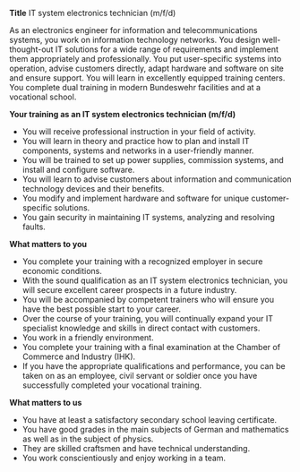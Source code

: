 **Title**
IT system electronics technician (m/f/d)

As an electronics engineer for information and telecommunications systems, you work on information technology networks. You design well-thought-out IT solutions for a wide range of requirements and implement them appropriately and professionally. You put user-specific systems into operation, advise customers directly, adapt hardware and software on site and ensure support. You will learn in excellently equipped training centers. You complete dual training in modern Bundeswehr facilities and at a vocational school.

**Your training as an IT system electronics technician (m/f/d)**

-	You will receive professional instruction in your field of activity.
-	You will learn in theory and practice how to plan and install IT components, systems and networks in a user-friendly manner.
-	You will be trained to set up power supplies, commission systems, and install and configure software.
-	You will learn to advise customers about information and communication technology devices and their benefits.
-	You modify and implement hardware and software for unique customer-specific solutions.
-	You gain security in maintaining IT systems, analyzing and resolving faults.

**What matters to you**

-	You complete your training with a recognized employer in secure economic conditions.
-	With the sound qualification as an IT system electronics technician, you will secure excellent career prospects in a future industry.
-	You will be accompanied by competent trainers who will ensure you have the best possible start to your career.
-	Over the course of your training, you will continually expand your IT specialist knowledge and skills in direct contact with customers.
-	You work in a friendly environment.
-	You complete your training with a final examination at the Chamber of Commerce and Industry (IHK).
-	If you have the appropriate qualifications and performance, you can be taken on as an employee, civil servant or soldier once you have successfully completed your vocational training.

**What matters to us**

-	You have at least a satisfactory secondary school leaving certificate.
-	You have good grades in the main subjects of German and mathematics as well as in the subject of physics.
-	They are skilled craftsmen and have technical understanding.
-	You work conscientiously and enjoy working in a team.
